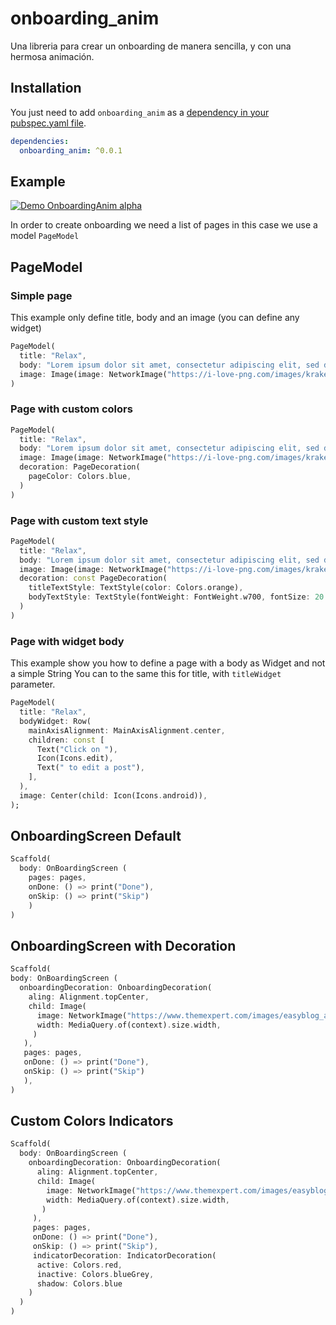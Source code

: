 # onboarding_anim

Una libreria para crear un onboarding de manera sencilla, y con una hermosa animación.

## Installation

You just need to add `onboarding_anim` as a [dependency in your pubspec.yaml file](https://flutter.io/using-packages/).

```yaml
dependencies:
  onboarding_anim: ^0.0.1
```

## Example



[![Demo OnboardingAnim alpha](https://j.gifs.com/D1ZqKY.gif)](https://j.gifs.com/D1ZqKY.gif)

In order to create onboarding we need a list of pages in this case we use a model `PageModel`

## PageModel
### Simple page

This example only define title, body and an image (you can define any widget)

```dart
PageModel(
  title: "Relax",
  body: "Lorem ipsum dolor sit amet, consectetur adipiscing elit, sed do eiusmod tempor incididunt ut labore et dolore magna    aliqua. Ut enim ad minim veniam.",
  image: Image(image: NetworkImage("https://i-love-png.com/images/kraken_body03_final_01.png")),
)
```

### Page with custom colors

```dart
PageModel(
  title: "Relax",
  body: "Lorem ipsum dolor sit amet, consectetur adipiscing elit, sed do eiusmod tempor incididunt ut labore et dolore magna    aliqua. Ut enim ad minim veniam.",
  image: Image(image: NetworkImage("https://i-love-png.com/images/kraken_body03_final_01.png")),
  decoration: PageDecoration(
    pageColor: Colors.blue,
  )
)
```

### Page with custom text style

```dart
PageModel(
  title: "Relax",
  body: "Lorem ipsum dolor sit amet, consectetur adipiscing elit, sed do eiusmod tempor incididunt ut labore et dolore magna    aliqua. Ut enim ad minim veniam.",
  image: Image(image: NetworkImage("https://i-love-png.com/images/kraken_body03_final_01.png")),
  decoration: const PageDecoration(
    titleTextStyle: TextStyle(color: Colors.orange),
    bodyTextStyle: TextStyle(fontWeight: FontWeight.w700, fontSize: 20.0),
  )
)
```


### Page with widget body

This example show you how to define a page with a body as Widget and not a simple String
You can to the same this for title, with `titleWidget` parameter.

```dart
PageModel(
  title: "Relax",
  bodyWidget: Row(
    mainAxisAlignment: MainAxisAlignment.center,
    children: const [
      Text("Click on "),
      Icon(Icons.edit),
      Text(" to edit a post"),
    ],
  ),
  image: Center(child: Icon(Icons.android)),
);
```

## OnboardingScreen Default

```dart
Scaffold(
  body: OnBoardingScreen (
    pages: pages,
    onDone: () => print("Done"),
    onSkip: () => print("Skip")
    )
)
```

## OnboardingScreen with Decoration

```dart
Scaffold(
body: OnBoardingScreen (
  onboardingDecoration: OnboardingDecoration(
    aling: Alignment.topCenter,
    child: Image(
      image: NetworkImage("https://www.themexpert.com/images/easyblog_articles/531/b2ap3_large_Mountains.PNG"),
      width: MediaQuery.of(context).size.width,
     )
   ),
   pages: pages,
   onDone: () => print("Done"),
   onSkip: () => print("Skip")
   ),
)
```
## Custom Colors Indicators

```dart
Scaffold(
  body: OnBoardingScreen (
    onboardingDecoration: OnboardingDecoration(
      aling: Alignment.topCenter,
      child: Image(
        image: NetworkImage("https://www.themexpert.com/images/easyblog_articles/531/b2ap3_large_Mountains.PNG"),
        width: MediaQuery.of(context).size.width,
       )
     ),
     pages: pages,
     onDone: () => print("Done"),
     onSkip: () => print("Skip"),
     indicatorDecoration: IndicatorDecoration(
      active: Colors.red,
      inactive: Colors.blueGrey,
      shadow: Colors.blue
    )
  )
)
```
